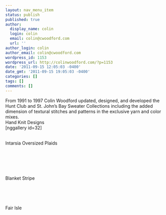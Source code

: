 ```yaml
---
layout: nav_menu_item
status: publish
published: true
author:
  display_name: colin
  login: colin
  email: colin@cwoodford.com
  url: ''
author_login: colin
author_email: colin@cwoodford.com
wordpress_id: 1153
wordpress_url: http://colinwoodford.com/?p=1153
date: '2011-09-15 12:05:03 -0400'
date_gmt: '2011-09-15 19:05:03 -0400'
categories: []
tags: []
comments: []
---
```

<p>From 1991 to 1997 Colin Woodford updated, designed, and developed the Hunt Club and St. John&rsquo;s Bay Sweater Collections including the added dimension of textural stitches and patterns in the exclusive yarn and color mixes.<br />
Hand Knit Designs<br />
[nggallery id=32]</p>
<p>&nbsp;<br />
Intarsia Oversized Plaids</p>
<p>&nbsp;</p>
<p>&nbsp;</p>
<p>&nbsp;<br />
Blanket Stripe</p>
<p>&nbsp;</p>
<p>&nbsp;</p>
<p>Fair Isle</p>
<p>&nbsp;</p>
